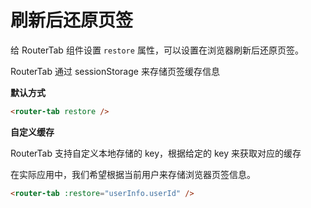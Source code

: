 # 刷新后还原页签

给 RouterTab 组件设置 `restore` 属性，可以设置在浏览器刷新后还原页签。

RouterTab 通过 sessionStorage 来存储页签缓存信息

<doc-links api="#restore" demo="/restore/"></doc-links>

**默认方式**

``` html
<router-tab restore />
```

**自定义缓存**

RouterTab 支持自定义本地存储的 key，根据给定的 key 来获取对应的缓存

在实际应用中，我们希望根据当前用户来存储浏览器页签信息。

``` html
<router-tab :restore="userInfo.userId" />
```
